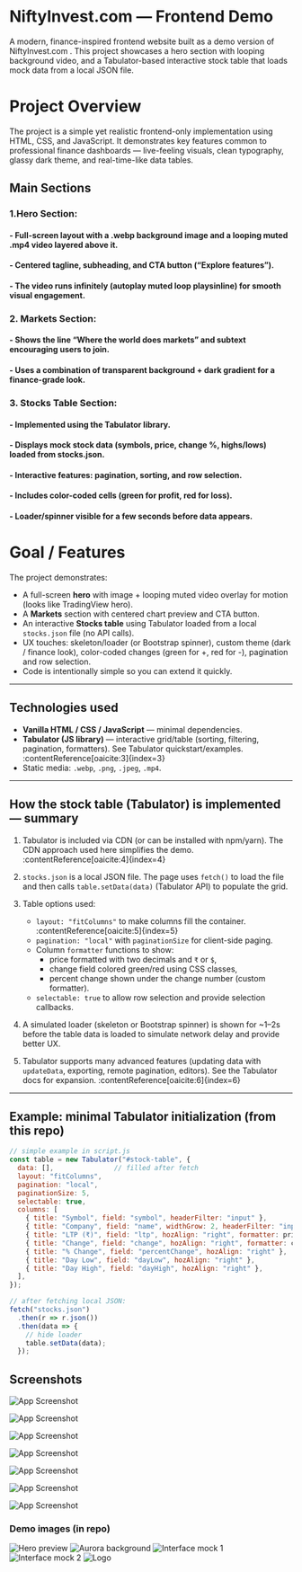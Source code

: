 
# NiftyInvest.com — Frontend Demo

A modern, finance-inspired frontend website built as a demo version of NiftyInvest.com
.
This project showcases a hero section with looping background video, and a Tabulator-based interactive stock table that loads mock data from a local JSON file.

# Project Overview
The project is a simple yet realistic frontend-only implementation using HTML, CSS, and JavaScript.
It demonstrates key features common to professional finance dashboards — live-feeling visuals, clean typography, glassy dark theme, and real-time-like data tables.

## Main Sections

### 1.Hero Section:
#### - Full-screen layout with a **.webp** background image and a looping muted **.mp4** video layered above it.

#### - Centered tagline, subheading, and CTA button (“Explore features”).

#### - The video runs infinitely (autoplay muted loop playsinline) for smooth visual engagement.

### 2. Markets Section:
#### - Shows the line “Where the world does markets” and subtext encouraging users to join.

#### - Uses a combination of transparent background + dark gradient for a finance-grade look.

### 3. Stocks Table Section:

#### - Implemented using the Tabulator library.

#### - Displays mock stock data (symbols, price, change %, highs/lows) loaded from stocks.json.

#### - Interactive features: pagination, sorting, and row selection.

#### - Includes color-coded cells (green for profit, red for loss).

#### - Loader/spinner visible for a few seconds before data appears.


# Goal / Features

The project demonstrates:
- A full-screen **hero** with image + looping muted video overlay for motion (looks like TradingView hero).
- A **Markets** section with centered chart preview and CTA button.
- An interactive **Stocks table** using Tabulator loaded from a local `stocks.json` file (no API calls).
- UX touches: skeleton/loader (or Bootstrap spinner), custom theme (dark / finance look), color-coded changes (green for +, red for -), pagination and row selection.
- Code is intentionally simple so you can extend it quickly.

---

## Technologies used

- **Vanilla HTML / CSS / JavaScript** — minimal dependencies.
- **Tabulator (JS library)** — interactive grid/table (sorting, filtering, pagination, formatters). See Tabulator quickstart/examples. :contentReference[oaicite:3]{index=3}
- Static media: `.webp`, `.png`, `.jpeg`, `.mp4`.

---

## How the stock table (Tabulator) is implemented — summary

1. Tabulator is included via CDN (or can be installed with npm/yarn). The CDN approach used here simplifies the demo. :contentReference[oaicite:4]{index=4}

2. `stocks.json` is a local JSON file. The page uses `fetch()` to load the file and then calls `table.setData(data)` (Tabulator API) to populate the grid.

3. Table options used:
   - `layout: "fitColumns"` to make columns fill the container. :contentReference[oaicite:5]{index=5}
   - `pagination: "local"` with `paginationSize` for client-side paging.
   - Column `formatter` functions to show:
     - price formatted with two decimals and `₹` or `$`,
     - change field colored green/red using CSS classes,
     - percent change shown under the change number (custom formatter).
   - `selectable: true` to allow row selection and provide selection callbacks.

4. A simulated loader (skeleton or Bootstrap spinner) is shown for ~1–2s before the table data is loaded to simulate network delay and provide better UX.

5. Tabulator supports many advanced features (updating data with `updateData`, exporting, remote pagination, editors). See the Tabulator docs for expansion. :contentReference[oaicite:6]{index=6}

---

## Example: minimal Tabulator initialization (from this repo)

```js
// simple example in script.js
const table = new Tabulator("#stock-table", {
  data: [],               // filled after fetch
  layout: "fitColumns",
  pagination: "local",
  paginationSize: 5,
  selectable: true,
  columns: [
    { title: "Symbol", field: "symbol", headerFilter: "input" },
    { title: "Company", field: "name", widthGrow: 2, headerFilter: "input" },
    { title: "LTP (₹)", field: "ltp", hozAlign: "right", formatter: priceFormatter },
    { title: "Change", field: "change", hozAlign: "right", formatter: changeFormatter },
    { title: "% Change", field: "percentChange", hozAlign: "right" },
    { title: "Day Low", field: "dayLow", hozAlign: "right" },
    { title: "Day High", field: "dayHigh", hozAlign: "right" },
  ],
});

// after fetching local JSON:
fetch("stocks.json")
  .then(r => r.json())
  .then(data => {
    // hide loader
    table.setData(data);
  });
```


## Screenshots

![App Screenshot](./SS1.png)

![App Screenshot](./SS2.png)


![App Screenshot](./SS3.png)


![App Screenshot](./SS4.png)



![App Screenshot](./SS5.png)

![App Screenshot](./SS6.png)

![App Screenshot](./SS7.png)




### Demo images (in repo)

![Hero preview](./future.png)         <!-- hero fallback / screenshot -->
![Aurora background](./aura.webp)     <!-- background behind video -->
![Interface mock 1](./Futuristic.jpeg) 
![Interface mock 2](./Futuristic1.jpeg)
![Logo](./nifty.png)


